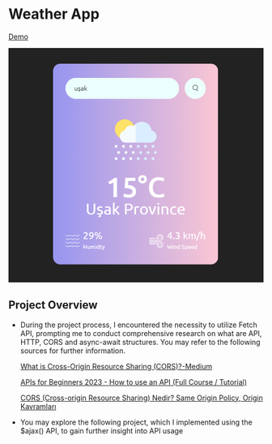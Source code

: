 # Weather App
[Demo](https://ummahanakcanweatherapp.netlify.app/)

![image](weather-app.png)

## Project Overview
- During the project process, I encountered the necessity to utilize Fetch API, prompting me to conduct comprehensive research on what are API, HTTP, CORS  and async-await structures. You may refer to the following sources for further information.

    [What is Cross-Origin Resource Sharing (CORS)?-Medium](edium.com/@techworldwithmilan/what-is-cross-origin-resource-sharing-cors-c714ef6b40f6)
 
    [APIs for Beginners 2023 - How to use an API (Full Course / Tutorial)](https://www.youtube.com/watch?v=WXsD0ZgxjRw&ab_channel=freeCodeCamp.org)

    [CORS (Cross-origin Resource Sharing) Nedir? Same Origin Policy, Origin Kavramları](https://www.youtube.com/watch?v=SYZXu-cDpR0&ab_channel=ResulBozburun)

- You may explore the following project, which I implemented using the $ajax() API, to gain further insight into API usage
  
